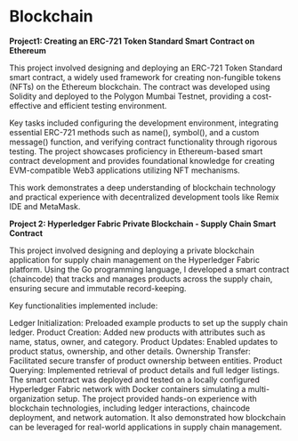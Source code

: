 # Blockchain

**Project1: Creating an ERC-721 Token Standard Smart Contract on Ethereum**

This project involved designing and deploying an ERC-721 Token Standard smart contract, a widely used framework for creating non-fungible tokens (NFTs) on the Ethereum blockchain. The contract was developed using Solidity and deployed to the Polygon Mumbai Testnet, providing a cost-effective and efficient testing environment.

Key tasks included configuring the development environment, integrating essential ERC-721 methods such as name(), symbol(), and a custom message() function, and verifying contract functionality through rigorous testing. The project showcases proficiency in Ethereum-based smart contract development and provides foundational knowledge for creating EVM-compatible Web3 applications utilizing NFT mechanisms.

This work demonstrates a deep understanding of blockchain technology and practical experience with decentralized development tools like Remix IDE and MetaMask.

**Project 2: Hyperledger Fabric Private Blockchain - Supply Chain Smart Contract**

This project involved designing and deploying a private blockchain application for supply chain management on the Hyperledger Fabric platform. Using the Go programming language, I developed a smart contract (chaincode) that tracks and manages products across the supply chain, ensuring secure and immutable record-keeping.

Key functionalities implemented include:

Ledger Initialization: Preloaded example products to set up the supply chain ledger.
Product Creation: Added new products with attributes such as name, status, owner, and category.
Product Updates: Enabled updates to product status, ownership, and other details.
Ownership Transfer: Facilitated secure transfer of product ownership between entities.
Product Querying: Implemented retrieval of product details and full ledger listings.
The smart contract was deployed and tested on a locally configured Hyperledger Fabric network with Docker containers simulating a multi-organization setup. The project provided hands-on experience with blockchain technologies, including ledger interactions, chaincode deployment, and network automation. It also demonstrated how blockchain can be leveraged for real-world applications in supply chain management.
